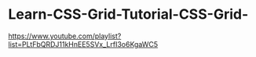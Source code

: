 # Learn-CSS-Grid-Tutorial-CSS-Grid-
https://www.youtube.com/playlist?list=PLtFbQRDJ11kHnEE5SVx_LrfI3o6KgaWC5
